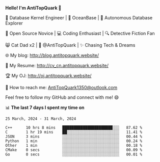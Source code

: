 
**Hello! I'm AntiTopQuark 👋**

🔧 Database Kernel Engineer | 🌊 OceanBase | 🤖 Autonomous Database Explorer

🌱 Open Source Novice | 💻 Coding Enthusiast | 🔍 Detective Fiction Fan

😸 Cat Dad x2 | 🎉 @AntiTopQuark | ✨ Chasing Tech & Dreams

🌐 My blog: http://blog.antitopquark.website/

📄 My Resume: http://cv_cn.antitopquark.website/

🏆 My OJ: http://oj.antitopquark.website/

📧 How to reach me: AntiTopQuark1350@outlook.com

Feel free to follow my GitHub and connect with me! 😄

📊 **The last 7 days I spent my time on** 

<!--START_SECTION:waka-->
```text
25 March, 2024 - 31 March, 2024

C++      10 hrs 8 mins   ██████████████████████░░░   87.62 % 
C        1 hr 19 mins    ██░░░░░░░░░░░░░░░░░░░░░░░   11.41 % 
JSON     3 mins          ░░░░░░░░░░░░░░░░░░░░░░░░░   00.44 % 
Python   1 min           ░░░░░░░░░░░░░░░░░░░░░░░░░   00.24 % 
Other    1 min           ░░░░░░░░░░░░░░░░░░░░░░░░░   00.18 % 
CMake    0 secs          ░░░░░░░░░░░░░░░░░░░░░░░░░   00.09 % 
Go       0 secs          ░░░░░░░░░░░░░░░░░░░░░░░░░   00.01 %
```
<!--END_SECTION:waka-->


